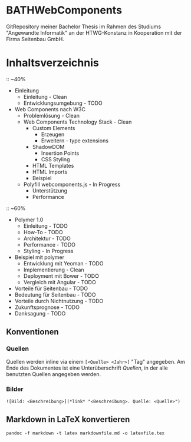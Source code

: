 # BATHWebComponents
GitRepository meiner Bachelor Thesis im Rahmen des Studiums "Angewandte Informatik" an der HTWG-Konstanz in Kooperation mit der Firma Seitenbau GmbH.

# Inhaltsverzeichnis

:: ~40%
- Einleitung
  - Einleitung - Clean
  - Entwicklungsumgebung - TODO
- Web Components nach W3C
  - Problemlösung - Clean
  - Web Components Technology Stack - Clean
    - Custom Elements
      - Erzeugen
      - Erweitern - type extensions
    - ShadowDOM
      - Insertion Points
      - CSS Styling
    - HTML Templates
    - HTML Imports
    - Beispiel
  - Polyfill webcomponents.js - In Progress
    - Unterstützung
    - Performance

:: ~60%
- Polymer 1.0
  - Einleitung - TODO
  - How-To - TODO
  - Architektur - TODO
  - Performance - TODO
  - Styling - In Progress
- Beispiel mit polymer
  - Entwicklung mit Yeoman - TODO
  - Implementierung - Clean
  - Deployment mit Bower - TODO
  - Vergleich mit Angular - TODO
- Vorteile für Seitenbau - TODO
- Bedeutung für Seitenbau - TODO
- Vorteile durch Nichtnutzung - TODO
- Zukunftsprognose - TODO
- Danksagung - TODO


## Konventionen

### Quellen

Quellen werden inline via einem `[<Quelle> <Jahr>]` "Tag" angegeben.
Am Ende des Dokumentes ist eine Unterüberschrift *Quellen*, in der alle benutzten Quellen angegeben werden.

### Bilder

`![Bild: <Beschreibung>](*link* "<Beschreibung>. Quelle: <Quelle>")`


## Markdown in LaTeX konvertieren

`pandoc -f markdown -t latex markdownfile.md -o latexfile.tex`
